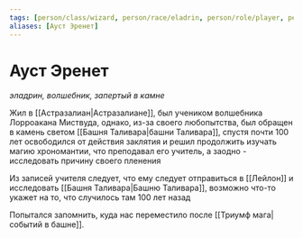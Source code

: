 ```yaml
---
tags: [person/class/wizard, person/race/eladrin, person/role/player, person/status/alive]
aliases: [Ауст Эренет]
---
```


# Ауст Эренет

*эладрин, волшебник, запертый в камне*

Жил в [[Астразалиан|Астразалиане]], был учеником волшебника Лорроакана Миствуда, однако, из-за своего любопытства, был обращен в камень светом [[Башня Таливара|башни Таливара]], спустя почти 100 лет освободился от действия заклятия и решил продолжить изучать магию хрономантии, что преподавал его учитель, а заодно - исследовать причину своего пленения

Из записей учителя следует, что ему следует отправиться в [[Лейлон]] и исследовать [[Башня Таливара|Башню Таливара]], возможно что-то укажет на то, что случилось там 100 лет назад

Попытался запомнить, куда нас переместило после [[Триумф мага|событий в башне]].
